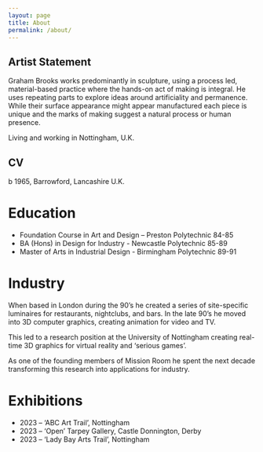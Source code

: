 ```yaml
---
layout: page
title: About
permalink: /about/
---
```


## Artist Statement

Graham Brooks works predominantly in sculpture, using a process led, material-based practice where the hands-on act of making is integral.  He uses repeating parts to explore ideas around artificiality and permanence. While their surface appearance might appear manufactured each piece is unique and the marks of making suggest a natural process or human presence.

Living and working in Nottingham, U.K.
 

## CV
b 1965, Barrowford, Lancashire U.K. 

# Education
- Foundation Course in Art and Design – Preston Polytechnic		84-85
- BA (Hons) in Design for Industry - Newcastle Polytechnic		85-89
- Master of Arts in Industrial Design - Birmingham Polytechnic		89-91

# Industry
When based in London during the 90’s he created a series of site-specific luminaires for restaurants, nightclubs, and bars.
In the late 90’s he moved into 3D computer graphics, creating animation for video and TV.

This led to a research position at the University of Nottingham creating real-time 3D graphics for virtual reality and ‘serious games’.

As one of the founding members of Mission Room he spent the next decade transforming this research into applications for industry.
# Exhibitions
- 2023 – ‘ABC Art Trail’, Nottingham 
- 2023 – ‘Open’ Tarpey Gallery, Castle Donnington, Derby
- 2023 – ‘Lady Bay Arts Trail’, Nottingham






